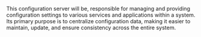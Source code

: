 This configuration server will be, responsible for managing and providing configuration settings to various services and applications within a system. Its primary purpose is to centralize configuration data, making it easier to maintain, update, and ensure consistency across the entire system.
